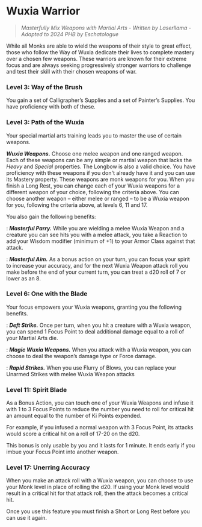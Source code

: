# Wuxia Warrior

> *Masterfully Mix Weapons with Martial Arts - Written by Laserllama - Adapted to 2024 PHB by Eschatologue*

While all Monks are able to wield the weapons of their style to great effect, those who follow the Way of Wuxia dedicate their lives to complete mastery over a chosen few weapons. These warriors are known for their extreme focus and are always seeking progressively stronger warriors to challenge and test their skill with their chosen weapons of war.

### Level 3: Way of the Brush

You gain a set of Calligrapher’s Supplies and a set of Painter’s Supplies. You have proficiency with both of these.

### Level 3: Path of the Wuxia

Your special martial arts training leads you to master the use of certain weapons.

***Wuxia Weapons.*** Choose one melee weapon and one ranged weapon. Each of these weapons can be any simple or martial weapon that lacks the *Heavy* and *Special* properties. The Longbow is also a valid choice. You have proficiency with these weapons if you don't already have it and you can use its Mastery property. These weapons are monk weapons for you. When you finish a Long Rest, you can change each of your Wuxia weapons for a different weapon of your choice, following the criteria above. You can choose another weapon – either melee or ranged – to be a Wuxia weapon for you, following the criteria above, at levels 6, 11 and 17.

You also gain the following benefits:

:   ***Masterful Parry.*** While you are wielding a melee Wuxia Weapon and a creature you can see hits you with a melee attack, you take a Reaction to add your Wisdom modifier (minimum of +1) to your Armor Class against that attack. 

:   ***Masterful Aim.*** As a bonus action on your turn, you can focus your spirit to increase your accuracy, and for the next Wuxia Weapon attack roll you make before the end of your current turn, you can treat a d20 roll of 7 or lower as an 8.

### Level 6: One with the Blade

Your focus empowers your Wuxia weapons, granting you the following benefits.

:   ***Deft Strike.*** Once per turn, when you hit a creature with a Wuxia weapon, you can spend 1 Focus Point to deal additional damage equal to a roll of your Martial Arts die.

:   ***Magic Wuxia Weapons.*** When you attack with a Wuxia weapon, you can choose to deal the weapon’s damage type or Force damage.

:   ***Rapid Strikes.*** When you use Flurry of Blows, you can replace your Unarmed Strikes with melee Wuxia Weapon attacks

### Level 11: Spirit Blade

As a Bonus Action, you can touch one of your Wuxia Weapons and infuse it with 1 to 3 Focus Points to reduce the number you need to roll for critical hit an amount equal to the number of Ki Points expended.

For example, if you infused a normal weapon with 3 Focus Point, its attacks would score a critical hit on a roll of 17-20 on the d20.

This bonus is only usable by you and it lasts for 1 minute. It ends early if you imbue your Focus Point into another weapon.

### Level 17: Unerring Accuracy

When you make an attack roll with a Wuxia weapon, you can choose to use your Monk level in place of rolling the d20. If using your Monk level would result in a critical hit for that attack roll, then the attack becomes a critical hit.

Once you use this feature you must finish a Short or Long Rest before you can use it again.
